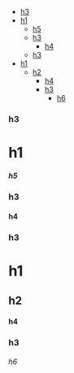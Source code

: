 <!-- TOC -->
- [h3](#h3)
- [h1](#h1)
  - [h5](#h5)
  - [h3](#h3-1)
    - [h4](#h4)
  - [h3](#h3-2)
- [h1](#h1-1)
  - [h2](#h2)
    - [h4](#h4-1)
    - [h3](#h3-3)
      - [h6](#h6)

<!-- TOC END -->

### h3

# h1

##### h5

### h3

#### h4

### h3

# h1

## h2

#### h4

### h3

###### h6
